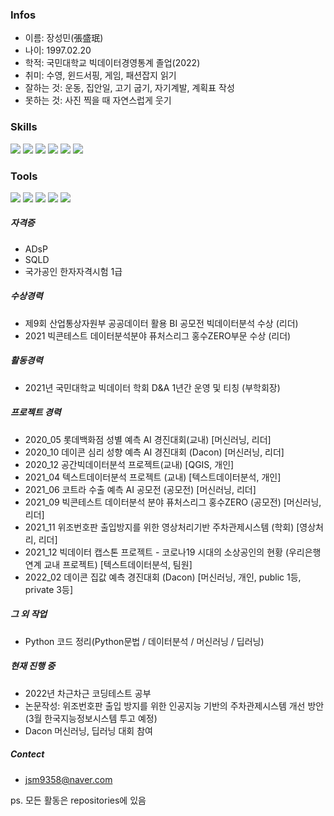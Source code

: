 
### Infos
  - 이름: 장성민(張盛珉)
  - 나이: 1997.02.20
  - 학적: 국민대학교 빅데이터경영통계 졸업(2022)
  - 취미: 수영, 윈드서핑, 게임, 패션잡지 읽기
  - 잘하는 것: 운동, 집안일, 고기 굽기, 자기계발, 계획표 작성 
  - 못하는 것: 사진 찍을 때 자연스럽게 웃기


### Skills
<img src="https://img.shields.io/badge/python-3776AB?style={스타일}&logo=Python&logoColor=white"/> <img src="https://img.shields.io/badge/PyTorch-EE4C2C?style={스타일}&logo=PyTorch&logoColor=white"/> 
<img src="https://img.shields.io/badge/ScikitLearn-F7931E?style={스타일}&logo=scikit-learn&logoColor=white"/>
<img src="https://img.shields.io/badge/Pandas-150458?style={스타일}&logo=pandas&logoColor=white"/>
<img src="https://img.shields.io/badge/Numpy-013243?style={스타일}&logo=NumPy&logoColor=white"/>
<img src="https://img.shields.io/badge/MySQL-4479A1?style={스타일}&logo=MySQL&logoColor=white"/>


### Tools
<img src="https://img.shields.io/badge/Jupyter-F37626?style={스타일}&logo=Jupyter&logoColor=white"/> <img src="https://img.shields.io/badge/GitHub-181717?style={스타일}&logo=GitHub&logoColor=white"/>
<img src="https://img.shields.io/badge/Atom-66595C?style={스타일}&logo=Atom&logoColor=white"/>
<img src="https://img.shields.io/badge/Slack-4A154B?style={스타일}&logo=Slack&logoColor=white"/>
<img src="https://img.shields.io/badge/Notion-000000?style={스타일}&logo=Notion&logoColor=white"/>


##### 자격증
 - ADsP
 - SQLD
 - 국가공인 한자자격시험 1급


##### 수상경력
 - 제9회 산업통상자원부 공공데이터 활용 BI 공모전 빅데이터분석 수상 (리더)
 - 2021 빅콘테스트 데이터분석분야 퓨처스리그 홍수ZERO부문 수상 (리더)


##### 활동경력
 - 2021년 국민대학교 빅데이터 학회 D&A 1년간 운영 및 티칭 (부학회장)


##### 프로젝트 경력
 - 2020_05 롯데백화점 성별 예측 AI 경진대회(교내) [머신러닝, 리더]
 - 2020_10 데이콘 심리 성향 예측 AI 경진대회 (Dacon) [머신러닝, 리더]
 - 2020_12 공간빅데이터분석 프로젝트(교내) [QGIS, 개인]
 - 2021_04 텍스트데이터분석 프로젝트 (교내) [텍스트데이터분석, 개인]
 - 2021_06 코트라 수출 예측 AI 공모전 (공모전) [머신러닝, 리더]
 - 2021_09 빅콘테스트 데이터분석 분야 퓨처스리그 홍수ZERO (공모전) [머신러닝, 리더]
 - 2021_11 위조번호판 출입방지를 위한 영상처리기반 주차관제시스템 (학회) [영상처리, 리더]
 - 2021_12 빅데이터 캡스톤 프로젝트 - 코로나19 시대의 소상공인의 현황 (우리은행 연계 교내 프로젝트) [텍스트데이터분석, 팀원]
 - 2022_02 데이콘 집값 예측 경진대회 (Dacon) [머신러닝, 개인, public 1등, private 3등]

##### 그 외 작업
 - Python 코드 정리(Python문법 / 데이터분석 / 머신러닝 / 딥러닝)

##### 현재 진행 중
 - 2022년 차근차근 코딩테스트 공부
 - 논문작성: 위조번호판 출입 방지를 위한 인공지능 기반의 주차관제시스템 개선 방안 (3월 한국지능정보시스템 투고 예정)
 - Dacon 머신러닝, 딥러닝 대회 참여


##### Contect
 - jsm9358@naver.com

ps. 모든 활동은 repositories에 있음
